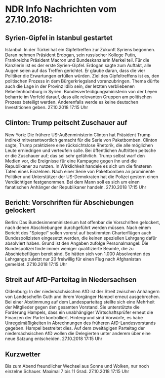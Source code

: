 # NDR Info Nachrichten vom 27.10.2018:


## Syrien-Gipfel in Istanbul gestartet
Istanbul: In der Türkei hat ein Gipfeltreffen zur Zukunft Syriens begonnen. Daran nehmen Präsident Erdogan, sein russischer Kollege Putin, Frankreichs Präsident Macron und Bundeskanzlerin Merkel teil. Für die Kanzlerin ist es der erste Syrien-Gipfel. Erdogan sagte zum Auftakt, alle Augen seien auf das Treffen  gerichtet. Er glaube daran, dass die vier Politiker die Erwartungen erfüllen würden. Ziel des Gipfeltreffens ist es, den politischen Prozess in dem Bürgerkriegsland voranzubringen. Thema dürfte auch die Lage in der Provinz Idlib sein, der letzten verbliebenen Rebellenhochburg in Syrien. Bundesverteidigungsministerin von der Leyen beharrte im Vorfeld darauf, dass alle relevanten Gruppen am politischen Prozess beteiligt werden. Anderenfalls werde es keine deutschen Investitionen geben. 27.10.2018 17:15 Uhr 

## Clinton: Trump peitscht Zuschauer auf
New York:	Die frühere US-Außenministerin Clinton hat Präsident Trump indirekt mitverantwortlich gemacht für die Serie von Paketbomben. Clinton sagte, Trump praktiziere eine rücksichtslose Rhetorik, die alle möglichen Leute erniedrigen und verteufeln solle. Bei öffentlichen Auftritten peitsche er die Zuschauer auf; das sei sehr gefährlich. Trump selbst warf den Medien vor, die Ereignisse für eine Kampagne gegen ihn und die Republikaner zu nutzen. In Wirklichkeit handele es sich um die finsteren Taten eines Einzelnen. Nach einer Serie von Paketbomben an prominente Politiker und Unterstützer der US-Demokraten hat die Polizei gestern einen Verdächtigen festgenommen. Bei dem Mann soll es sich um einen fanatischen Anhänger der Republikaner handeln. 27.10.2018 17:15 Uhr 

## Bericht: Vorschriften für Abschiebungen gelockert
Berlin: Das Bundesinnenministerium hat offenbar die Vorschriften gelockert, nach denen Abschiebungen durchgeführt werden müssen. Nach einem Bericht des "Spiegel" sollen vorerst auf bestimmten Charterflügen auch Bundespolizisten eingesetzt werden, die keinen speziellen Lehrgang dafür absolviert haben. Grund ist den Angaben zufolge Personalmangel: Die Bundespolizei finde immer weniger qualifizierte Beamte, die zu Abschiebeflügen bereit sind. So hätten sich von 1.000 Absolventen des Lehrgangs zuletzt nur 20 freiwillig für einen Flug nach Afghanistan gemeldet. 27.10.2018 17:15 Uhr 

## Streit auf AfD-Parteitag in Niedersachsen
Oldenburg: In der niedersächsischen AfD ist der Streit zwischen Anhängern von Landeschefin Guth und ihrem Vorgänger Hampel erneut ausgebrochen. Bei einer Abstimmung auf dem Landesparteitag stellte sich eine Mehrheit der Mitglieder gegen den gesamten Vorstand. Sie unterstützte die Forderung Hampels, dass ein unabhängiger Wirtschaftsprüfer erneut die Finanzen der Partei kontrolliert. Hintergrund sind Vorwürfe, es habe Unregelmäßigkeiten in Abrechnungen des früheren AfD-Landesvorstands gegeben. Hampel bestreitet dies. Auf dem zweitägigen Parteitag der niedersächsischen AfD wollen die Delegierten unter anderem über eine neue Satzung entscheiden. 27.10.2018 17:15 Uhr 

## Kurzwetter
Bis zum Abend freundlicher Wechsel aus Sonne und Wolken, nur noch einzelne Schauer. Maximal 7 bis 11 Grad. 27.10.2018 17:15 Uhr 
